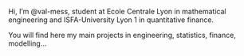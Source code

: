Hi, I’m @val-mess, student at Ecole Centrale Lyon in mathematical engineering and ISFA-University Lyon 1 in quantitative finance.

You will find here my main projects in engineering, statistics, finance, modelling...
